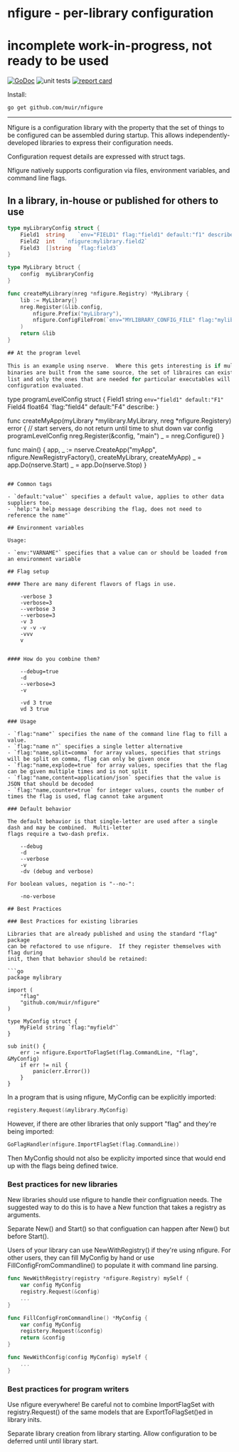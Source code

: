 # nfigure - per-library configuration

# incomplete work-in-progress, not ready to be used

[![GoDoc](https://godoc.org/github.com/muir/nfigure?status.png)](https://pkg.go.dev/github.com/muir/nfigure)
![unit tests](https://github.com/muir/nfigure/actions/workflows/go.yml/badge.svg)
[![report card](https://goreportcard.com/badge/github.com/muir/nfigure)](https://goreportcard.com/report/github.com/muir/nfigure)

Install:

	go get github.com/muir/nfigure

---

Nfigure is a configuration library with the property that the set of things
to be configured can be assembled during startup.  This allows independently-developed
libraries to express their configuration needs.

Configuration request details are expressed with struct tags.

Nfigure natively supports configuration via files, environment variables, and command line flags.

## In a library, in-house or published for others to use

```go
type myLibraryConfig struct {
	Field1	string	  `env="FIELD1" flag:"field1" default:"f1" describe:"Field1 controls the first field"`
	Field2	int	  `nfigure:mylibrary.field2` 
	Field3	[]string  `flag:field3`
}

type MyLibrary btruct {
	config	myLibraryConfig
}

func createMyLibrary(nreg *nfigure.Registry) *MyLibrary {
	lib := MyLibrary{}
	nreg.Register(&lib.config,
		nfigure.Prefix("myLibrary"),
		nfigure.ConfigFileFrom(`env="MYLIBRARY_CONFIG_FILE" flag:"mylibrary-config"`),
	)
	return &lib
}

## At the program level

This is an example using nserve.  Where this gets interesting is if multiple
binaries are built from the same source, the set of libraires can exist in a
list and only the ones that are needed for particular executables will have their
configuration evaluated.

```
type programLevelConfig struct {
	Field1	string `env="field1" default:"F1"`
	Field4	float64	`flag:"field4" default:"F4" describe:
}

func createMyApp(myLibrary *mylibrary.MyLibrary, nreg *nfigure.Registery) error {
	// start servers, do not return until time to shut down
	var config programLevelConfig
	nreg.Register(&config, "main")
	_ = nreg.Configure()
}

func main() {
	app, _ := nserve.CreateApp("myApp", 
		nfigure.NewRegistryFactory(),
		createMyLibrary, 
		createMyApp)
	_ = app.Do(nserve.Start)
	_ = app.Do(nserve.Stop)
}
```

## Common tags

- `default:"value"` specifies a default value, applies to other data suppliers too.
- `help:"a help message describing the flag, does not need to reference the name"`

## Environment variables

Usage:

- `env:"VARNAME"` specifies that a value can or should be loaded from an environment variable

## Flag setup

#### There are many diferent flavors of flags in use.  

	-verbose 3
	-verbose=3
	--verbose 3
	--verbose=3
	-v 3
	-v -v -v
	-vvv 
	v


#### How do you combine them?

	--debug=true
	-d 
	--verbose=3
	-v

	-vd 3 true
	vd 3 true

### Usage

- `flag:"name"` specifies the name of the command line flag to fill a value.
- `flag:"name n"` specifies a single letter alternative
- `flag:"name,split=comma` for array values, specifies that strings will be split on comma, flag can only be given once
- `flag:"name,explode=true` for array values, specifies that the flag can be given multiple times and is not split
- `flag:"name,content=application/json` specifies that the value is JSON that should be decoded
- `flag:"name,counter=true` for integer values, counts the number of times the flag is used, flag cannot take argument

### Default behavior

The default behavior is that single-letter are used after a single dash and may be combined.  Multi-letter
flags require a two-dash prefix.

	--debug 
	-d
	--verbose
	-v
	-dv (debug and verbose)

For boolean values, negation is "--no-":

	-no-verbose

## Best Practices

### Best Practices for existing libraries

Libraries that are already published and using the standard "flag" package
can be refactored to use nfigure.  If they register themselves with flag during
init, then that behavior should be retained:

```go
package mylibrary 

import (
	"flag"
	"github.com/muir/nfigure"
)

type MyConfig struct {
	MyField string `flag:"myfield"`
}

sub init() {
	err := nfigure.ExportToFlagSet(flag.CommandLine, "flag", &MyConfig)
	if err != nil {
		panic(err.Error())
	}
}
```

In a program that is using nfigure, MyConfig can be explicitly imported:

```go
registery.Request(&mylibrary.MyConfig)
```

However, if there are other libraries that only support "flag" and they're being
imported:

```go
GoFlagHandler(nfigure.ImportFlagSet(flag.CommandLine))
```

Then MyConfig should not also be explicity imported since that would end up
with the flags being defined twice.

### Best practices for new libraries

New libraries should use nfigure to handle their configruation needs.  The suggested
way to do this is to have a New function that takes a registry as arguments.

Separate New() and Start() so that configuation can happen after New() but before Start().

Users of your library can use NewWithRegistry() if they're using nfigure.  For other
users, they can fill MyConfig by hand or use FillConfigFromCommandline() to populate it
with command line parsing.

```go
func NewWithRegistry(registry *nfigure.Registry) mySelf {
	var config MyConfig
	registry.Request(&config)
	...
}

func FillConfigFromCommandline() *MyConfig {
	var config MyConfig
	registery.Request(&config)
	return &config
}

func NewWithConfig(config MyConfig) mySelf {
	...
}
```

### Best practices for program writers

Use nfigure everywhere!  Be careful not to combine ImportFlagSet with
registry.Request() of the same models that are ExportToFlagSet()ed 
in library inits.

Separate library creation from library starting.  Allow configuration
to be deferred until until library start.

